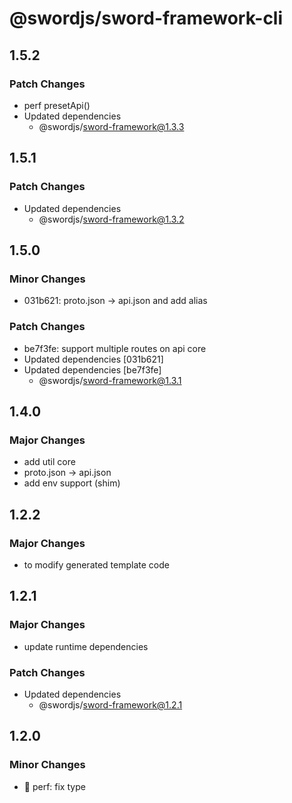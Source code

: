 # @swordjs/sword-framework-cli

## 1.5.2

### Patch Changes

- perf presetApi()
- Updated dependencies
  - @swordjs/sword-framework@1.3.3

## 1.5.1

### Patch Changes

- Updated dependencies
  - @swordjs/sword-framework@1.3.2

## 1.5.0

### Minor Changes

- 031b621: proto.json -> api.json and add alias

### Patch Changes

- be7f3fe: support multiple routes on api core
- Updated dependencies [031b621]
- Updated dependencies [be7f3fe]
  - @swordjs/sword-framework@1.3.1

## 1.4.0

### Major Changes

- add util core
- proto.json -> api.json
- add env support (shim)

## 1.2.2

### Major Changes

- to modify generated template code

## 1.2.1

### Major Changes

- update runtime dependencies

### Patch Changes

- Updated dependencies
  - @swordjs/sword-framework@1.2.1

## 1.2.0

### Minor Changes

- 🎈 perf: fix type

